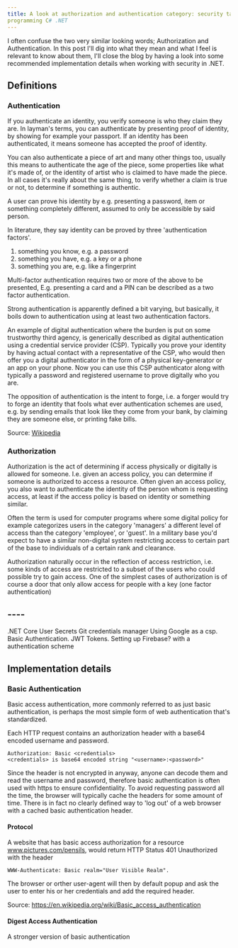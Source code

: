 ```yaml
---
title: A look at authorization and authentication category: security tags:
programming C# .NET
---
```


I often confuse the two very similar looking words; Authorization and
Authentication. In this post I'll dig into what they mean and what I feel is
relevant to know about them, I'll close the blog by having a look into some
recommended implementation details when working with security in .NET.

## Definitions

### Authentication

If you authenticate an identity, you verify someone is who they claim they are.
In layman's terms, you can authenticate by presenting proof of identity, by
showing for example your passport. If an identity has been authenticated, it
means someone has accepted the proof of identity. 

You can also authenticate a piece of art and many other things too, usually this
means to authenticate the age of the piece, some properties like what it's made
of, or the identity of artist who is claimed to have made the piece. In all
cases it's really about the same thing, to verify whether a claim is true or
not, to determine if something is authentic.

A user can prove his identity by e.g. presenting a password, item or something
completely different, assumed to only be accessible by said person.

In literature, they say identity can be proved by three 'authentication
factors'.
1) something you know, e.g. a password
2) something you have, e.g. a key or a phone
3) something you are, e.g. like a fingerprint

Multi-factor authentication requires two or more of the above to be presented,
E.g. presenting a card and a PIN can be described as a two factor
authentication.

Strong authentication is apparently defined a bit varying, but basically, it
boils down to authentication using at least two authentication factors.

An example of digital authentication where the burden is put on some trustworthy
third agency, is generically described as digital authentication using a
credential service provider (CSP). Typically you prove your identity by having
actual contact with a representative of the CSP, who would then offer you a
digital authenticator in the form of a physical key-generator or an app on your
phone. Now you can use this CSP authenticator along with typically a password
and registered username to prove digitally who you are.

The opposition of authentication is the intent to forge, i.e. a forger would try
to forge an identity that fools what ever authentication schemes are used, e.g.
by sending emails that look like they come from your bank, by claiming they are
someone else, or printing fake bills.

Source: [Wikipedia](https://en.wikipedia.org/wiki/Authentication)

### Authorization

Authorization is the act of determining if access physically or digitally is
allowed for someone. I.e. given an access policy, you can determine if someone
is authorized to access a resource. Often given an access policy, you also want
to authenticate the identity of the person whom is requesting access, at least
if the access policy is based on identity or something similar.

Often the term is used for computer programs where some digital policy for
example categorizes users in the category 'managers' a different level of access
than the category 'employee', or 'guest'. In a military base you'd expect to
have a similar non-digital system restricting access to certain part of the base
to individuals of a certain rank and clearance.

Authorization naturally occur in the reflection of access restriction, i.e. some
kinds of access are restricted to a subset of the users who could possible try
to gain access. One of the simplest cases of authorization is of course a door
that only allow access for people with a key (one factor authentication)


## ----

.NET Core User Secrets Git credentials manager Using Google as a csp. Basic
Authentication. JWT Tokens. Setting up Firebase? with a authentication scheme


## Implementation details

### Basic Authentication

Basic access authentication, more commonly referred to as just basic
authentication, is perhaps the most simple form of web authentication that's
standardized. 

Each HTTP request contains an authorization header with a base64 encoded
username and password.

```
Authorization: Basic <credentials>
<credentials> is base64 encoded string "<username>:<password>"
```

Since the header is not encrypted in anyway, anyone can decode them and read the
username and password, therefore basic authentication is often used with https
to ensure confidentiality. To avoid requesting password all the time, the
browser will typically cache the headers for some amount of time. There is in
fact no clearly defined way to 'log out' of a web browser with a cached basic
authentication header.

#### Protocol
A website that has basic access authorization for a resource
www.pictures.com/pensils, would return HTTP Status 401 Unauthorized with the
header

```
WWW-Authenticate: Basic realm="User Visible Realm".
```

The browser or orther user-agent will then by default popup and ask the user to
enter his or her credentials and add the required header.

Source: https://en.wikipedia.org/wiki/Basic_access_authentication

#### Digest Access Authentication

A stronger version of basic authentication 


